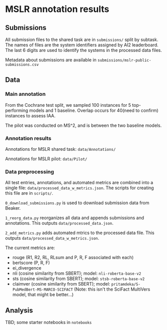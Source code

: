 # MSLR annotation results

## Submissions

All submission files to the shared task are in `submissions/` split by subtask. The names of files are the system identifiers assigned by AI2 leaderboard. The last 6 digits are used to identify the systems in the processed data files. 

Metadata about submissions are available in `submissions/mslr-public-submissions.csv`

## Data

### Main annotation

From the Cochrane test split, we sampled 100 instances for 5 top-performing models and 1 baseline. Overlap occurs for 40(need to confirm) instances to assess IAA.

The pilot was conducted on MS^2, and is between the two baseline models.

### Annotation results

Annotations for MSLR shared task: `data/Annotations/`

Annotations for MSLR pilot: `data/Pilot/`

### Data preprocessing

All test entries, annotations, and automated metrics are combined into a single file: `data/processed_data_w_metrics.json`. The scripts for creating this file are in `scripts/`.

`0_download_submissions.py` is used to download submission data from Beaker.

`1_reorg_data.py` reorganizes all data and appends submissions and annotations. This outputs `data/processed_data.json`.

`2_add_metrics.py` adds automated mtrics to the processed data file. This outputs `data/processed_data_w_metrics.json`.

The current metrics are:

- rouge (R1, R2, RL, RLsum and P, R, F associated with each)
- bertscore (P, R, F)
- ei_divergence
- nli (cosine similarity from SBERT); model: `nli-roberta-base-v2`
- sts (cosine similarity from SBERT); model: `stsb-roberta-base-v2`
- claimver (cosine similarity from SBERT); model: `pritamdeka/S-PubMedBert-MS-MARCO-SCIFACT` (Note: this isn't the SciFact MultiVers model, that might be better...)

## Analysis

TBD; some starter notebooks in `notebooks`